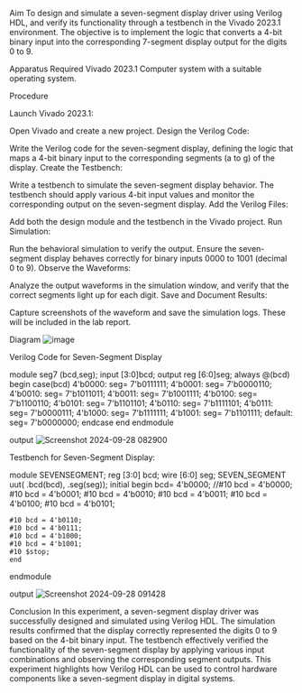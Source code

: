 Aim
To design and simulate a seven-segment display driver using Verilog HDL, and verify its functionality through a testbench in the Vivado 2023.1 environment. The objective is to implement the logic that converts a 4-bit binary input into the corresponding 7-segment display output for the digits 0 to 9.

Apparatus Required
Vivado 2023.1
Computer system with a suitable operating system.

Procedure

Launch Vivado 2023.1:

Open Vivado and create a new project.
Design the Verilog Code:

Write the Verilog code for the seven-segment display, defining the logic that maps a 4-bit binary input to the corresponding segments (a to g) of the display.
Create the Testbench:

Write a testbench to simulate the seven-segment display behavior. The testbench should apply various 4-bit input values and monitor the corresponding output on the seven-segment display.
Add the Verilog Files:

Add both the design module and the testbench in the Vivado project.
Run Simulation:

Run the behavioral simulation to verify the output. Ensure the seven-segment display behaves correctly for binary inputs 0000 to 1001 (decimal 0 to 9).
Observe the Waveforms:

Analyze the output waveforms in the simulation window, and verify that the correct segments light up for each digit.
Save and Document Results:

Capture screenshots of the waveform and save the simulation logs. These will be included in the lab report.

Diagram
![image](https://github.com/user-attachments/assets/d7ecb419-906e-4e3b-9b82-f86ced4f364a)


Verilog Code for Seven-Segment Display

module seg7 (bcd,seg);
input [3:0]bcd;
output reg [6:0]seg;
always @(bcd) begin
case(bcd)
    4'b0000: seg= 7'b0111111;
    4'b0001: seg= 7'b0000110;
    4'b0010: seg= 7'b1011011;
    4'b0011: seg= 7'b1001111;
    4'b0100: seg= 7'b1100110;
    4'b0101: seg= 7'b1101101;
    4'b0110: seg= 7'b1111101;
    4'b0111: seg= 7'b0000111;
    4'b1000: seg= 7'b1111111;
    4'b1001: seg= 7'b1101111;
    default: seg= 7'b0000000;
    endcase
   end
  endmodule

  
output
![Screenshot 2024-09-28 082900](https://github.com/user-attachments/assets/09a92cb4-6c23-4b26-b9ae-e4e37e076051)

Testbench for Seven-Segment Display:

module SEVENSEGMENT;
        reg [3:0] bcd;
        wire [6:0] seg;
        SEVEN_SEGMENT uut(
    .bcd(bcd),
    .seg(seg));
 initial
    begin
    bcd= 4'b0000;
    //#10 bcd = 4'b0000; 
    #10 bcd = 4'b0001; 
    #10 bcd = 4'b0010;
    #10 bcd = 4'b0011; 
    #10 bcd = 4'b0100; 
    #10 bcd = 4'b0101; 

    #10 bcd = 4'b0110; 
    #10 bcd = 4'b0111; 
    #10 bcd = 4'b1000; 
    #10 bcd = 4'b1001; 
    #10 $stop;
    end
endmodule


output
 ![Screenshot 2024-09-28 091428](https://github.com/user-attachments/assets/d72d920f-6ee2-4c5c-b322-e35c774a88a7)


Conclusion
In this experiment, a seven-segment display driver was successfully designed and simulated using Verilog HDL. The simulation results confirmed that the display correctly represented the digits 0 to 9 based on the 4-bit binary input. The testbench effectively verified the functionality of the seven-segment display by applying various input combinations and observing the corresponding segment outputs. This experiment highlights how Verilog HDL can be used to control hardware components like a seven-segment display in digital systems.
